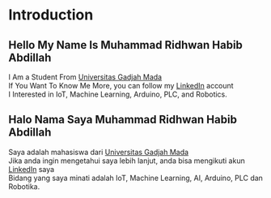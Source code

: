 Introduction
==
Hello My Name Is Muhammad Ridhwan Habib Abdillah
--
I Am a Student From [Universitas Gadjah Mada](https://www.ugm.ac.id/)<br>
If You Want To Know Me More, you can follow my [LinkedIn](https://www.linkedin.com/in/mridhwanhabib/) account<br>
I Interested in IoT, Machine Learning, Arduino, PLC, and Robotics.

Halo Nama Saya Muhammad Ridhwan Habib Abdillah
--
Saya adalah mahasiswa dari [Universitas Gadjah Mada](https://www.ugm.ac.id/)<br>
Jika anda ingin mengetahui saya lebih lanjut, anda bisa mengikuti akun [LinkedIn](https://www.linkedin.com/in/mridhwanhabib/) saya<br>
Bidang yang saya minati adalah IoT, Machine Learning, AI, Arduino, PLC dan Robotika.
